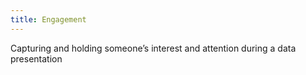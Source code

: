 ```yaml
---
title: Engagement
---
```

Capturing and holding someone’s interest and attention during a data
presentation